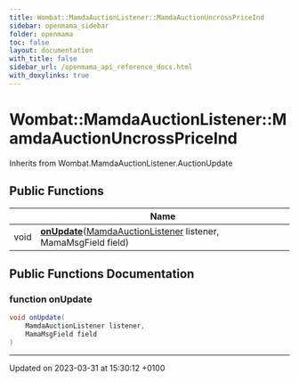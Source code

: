 ```yaml
---
title: Wombat::MamdaAuctionListener::MamdaAuctionUncrossPriceInd
sidebar: openmama_sidebar
folder: openmama
toc: false
layout: documentation
with_title: false
sidebar_url: /openmama_api_reference_docs.html
with_doxylinks: true
---
```


# Wombat::MamdaAuctionListener::MamdaAuctionUncrossPriceInd





Inherits from Wombat.MamdaAuctionListener.AuctionUpdate

## Public Functions

|                | Name           |
| -------------- | -------------- |
| void | **[onUpdate](classWombat_1_1MamdaAuctionListener_1_1MamdaAuctionUncrossPriceInd.html#function-onupdate)**([MamdaAuctionListener](classWombat_1_1MamdaAuctionListener.html) listener, MamaMsgField field) |

## Public Functions Documentation

### function onUpdate

```csharp
void onUpdate(
    MamdaAuctionListener listener,
    MamaMsgField field
)
```


-------------------------------

Updated on 2023-03-31 at 15:30:12 +0100